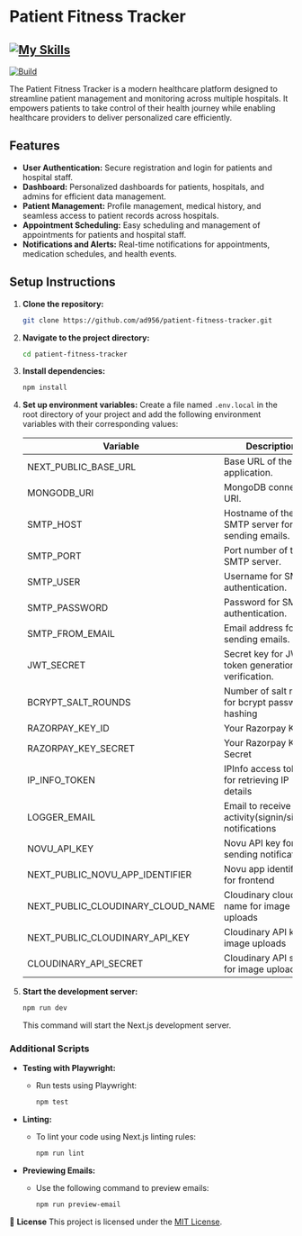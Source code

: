 # Patient Fitness Tracker

## [![My Skills](https://skillicons.dev/icons?i=nextjs,tailwindcss,githubactions,mongodb,vercel,ts,docker&theme=dark)](https://skillicons.dev)

[![Build](https://img.shields.io/github/actions/workflow/status/ad956/patient-fitness-tracker/playwright.yml?branch=main)](https://img.shields.io)

The Patient Fitness Tracker is a modern healthcare platform designed to streamline patient management and monitoring across multiple hospitals. It empowers patients to take control of their health journey while enabling healthcare providers to deliver personalized care efficiently.

## Features

- **User Authentication:** Secure registration and login for patients and hospital staff.
- **Dashboard:** Personalized dashboards for patients, hospitals, and admins for efficient data management.
- **Patient Management:** Profile management, medical history, and seamless access to patient records across hospitals.
- **Appointment Scheduling:** Easy scheduling and management of appointments for patients and hospital staff.
- **Notifications and Alerts:** Real-time notifications for appointments, medication schedules, and health events.

## Setup Instructions

1. **Clone the repository:**

   ```bash
   git clone https://github.com/ad956/patient-fitness-tracker.git
   ```

2. **Navigate to the project directory:**

   ```bash
   cd patient-fitness-tracker
   ```

3. **Install dependencies:**

   ```bash
   npm install
   ```

4. **Set up environment variables:**
   Create a file named `.env.local` in the root directory of your project and add the following environment variables with their corresponding values:

   | Variable                          | Description                                                 |
   | --------------------------------- | ----------------------------------------------------------- |
   | NEXT_PUBLIC_BASE_URL              | Base URL of the application.                                |
   | MONGODB_URI                       | MongoDB connection URI.                                     |
   | SMTP_HOST                         | Hostname of the SMTP server for sending emails.             |
   | SMTP_PORT                         | Port number of the SMTP server.                             |
   | SMTP_USER                         | Username for SMTP authentication.                           |
   | SMTP_PASSWORD                     | Password for SMTP authentication.                           |
   | SMTP_FROM_EMAIL                   | Email address for sending emails.                           |
   | JWT_SECRET                        | Secret key for JWT token generation and verification.       |
   | BCRYPT_SALT_ROUNDS                | Number of salt rounds for bcrypt password hashing           |
   | RAZORPAY_KEY_ID                   | Your Razorpay Key ID                                        |
   | RAZORPAY_KEY_SECRET               | Your Razorpay Key Secret                                    |
   | IP_INFO_TOKEN                     | IPInfo access token for retrieving IP details               |
   | LOGGER_EMAIL                      | Email to receive user activity(signin/signup) notifications |
   | NOVU_API_KEY                      | Novu API key for sending notifications                      |
   | NEXT_PUBLIC_NOVU_APP_IDENTIFIER   | Novu app identifier for frontend                            |
   | NEXT_PUBLIC_CLOUDINARY_CLOUD_NAME | Cloudinary cloud name for image uploads                     |
   | NEXT_PUBLIC_CLOUDINARY_API_KEY    | Cloudinary API key for image uploads                        |
   | CLOUDINARY_API_SECRET             | Cloudinary API secret for image uploads                     |

5. **Start the development server:**
   ```bash
   npm run dev
   ```
   This command will start the Next.js development server.

### Additional Scripts

- **Testing with Playwright:**

  - Run tests using Playwright:
    ```bash
    npm test
    ```

- **Linting:**

  - To lint your code using Next.js linting rules:
    ```bash
    npm run lint
    ```

- **Previewing Emails:**
  - Use the following command to preview emails:
    ```bash
    npm run preview-email
    ```

📝 **License**
This project is licensed under the [MIT License](LICENSE).
